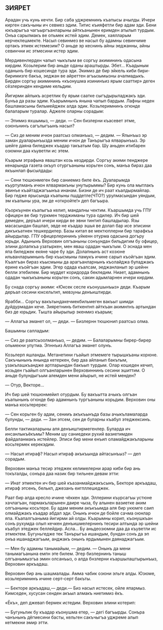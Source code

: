 ## ЗИЯРЕТ

Арадан учь кунь кечти.
Бир саба уджремнинъ къапысы ачылды.
Ичери кирген сакъчыны ич севмез эдим.
Титис къияфетли бир адам эди.
Бени юкъарыгъа чагъыргъанларыны айткъанынен еримден атылып турдым.
Онъа сарылмакъ ве опьмек истей эдим.
Демек, хаялларым керчеклешмекте.
Насыл севинмез ве насыл бу адамны севинчиме ортакъ этмек истемезим?
О аньде эр кеснинъ айны эеджанны, айны севинчни ис этмесини истер эдим.

Мердивенлерден чапып чыкътым ве соргъу акимининъ одасына кирдим.
Козьлерим бир аньде оданы араштырды.
Эбет...
Къадыным оданынъ бир кошесинде тура эди.
Экимиз де бир эйкель киби бири-биримизге бакъа, эеджан ве айреттен агъызымызны ачалмадыкъ.
Бирден соргъу акимининъ «къонушма изининъиз ярым сааттир» деген сёзлеринден кендиме кельдим.

Йигирми айлыкъ асретлик бу ярым саатке сыгъдырыладжакъ эди.
Бунъа да разы эдим.
Къарымнынъ янына чапып бардым.
Лафны неден башламасыны бильмейджек алда эдик.
Козьлеримнинъ огюнде балаларым туралар.
Аджеле оларны сорадым:

— Эпимиз яхшымыз, — деди. — Сен бизлерни къасевет этме, озюнънинъ сагълыгъынъ насыл?

— Сиз де меним ичюн раатсыз олманъыз, — дедим. — Ялынъыз эр заман дуаларынъызда меним ичюн де Танърыгъа ялварынъыз.
Эр шейге даяна биледжек къадар такъатым бар.
Шу аньден итибарен озюмни даа къуветли ис этем.

Къарым этрафына яваштан козь кездирди.
Соргъу акими пенджере кенарында газета окъуп отургъаныны корьген сонъ, манъа бираз даа якъынлап фысылдады:

— Сени тюшюнмеген бир саниемиз биле ёкъ.
Дуаларымда къуртулманъ ичюн ялвармакъны унутырыммы?
Бир кунь ола мытлакъ эвинъе къайтаджагъынъа инанам.
Бизни де ич раат къалдырмайлар.
Бир гедже ярысында къапыны пшддетле(ЧТО?) урулмасындан уяндым, эм къапыны ура, эм де «откройте!» деп багъыра.

Къоркъунен къапыгъа келип, мандалны чектим.
Къаршымда учь ГПУ офицерн ве бир туркмен терджиманы тура одилер.
Ич бир шей демеден, деръал ичери кирди ве эвни тинтип башладылар.
Язы масасындан башлап, эвде не къадар эшья ве долап бар исе эписини дикъкъатнен тешкердилер.
Базы китап ве мектюплерни бир тарафкъа айырдылар.
ГПУ офицерлерининъ уйкенн отурма одасына догъру юрьди.
Адынынъ Верховин олгъаныны сонъундан бильдигим бу офицер, элини долапкъа узатыркен, мен яваш одадан чыкътым.
О эснада мен япа биледжек екяне чаре бу эди.
Долапнынъ аст козюне ильванларымнынъ бир къысмыны памукъ ичине сарып къойгъан эдим.
Къалгъан бираз къысмыны да арагъанларнынъ къолайджа буладжакъ ерине къойгъан эдим.
Эгер одада къалсам, эеджанланып эр шейнн белли этебилем.
Бир муддет коридорда бекледим.
Ниает, адамнынъ одадан чыкъкъаныны корьген сонъ, сакин адымларнен ичери кирдим.

Бу снада соргъу акими: «Юксек сесле къонушынъыз» деди.
Къарым деръал сесини юксельтип, мевзуны денъиштирди.

Ярабби...
Соргъу вакътындакечмекбильмеген вакъыт шимди дуйдурмадан кече.
Зияретнинъ биткенпнп айткъан акимнпнъ артындан биз де юрьдик.
Тышта айырылыр экенмиз къарым;

— Аллагъа эманет ол, — деди. — Бизлернн тюшюнип раатсыз олма.

Башымны салладым:

— Сиз де раатсызолманъыз, — дедим. — Балаларымны бирер-бирер опьмекни упутма.
Эпннъиз Аллагъа эманет олунъ.

Козьлерп яшланды.
Метанетини гъайып этмемеге тырышкъаны корюне.
Сакъчынынъ янында кетеркен, бир даа айланып бакътым, узакълашкъандже артларындан бакъып турдым.
Олар кошеден кечип, козьден гъайып олгъанларынен Верховиннинъ сесини эшиттим.
О аньде булундыгъым алемден мени айырып, не истей менден?

— Отур, Векторе...

Ич бир шей тюшюнмейип отурдым.
Бу вакъытта ачыкъ олгъан къапынынъ огюнде бир адамнынъ тургъаныны корьдим.
Верховин оны манъа косьтеререк:

— Сен корьген бу адам, сенииъ акъкъынъда базы ачыкъламаларда булунды, — деди. — Зан этсем, сен де буларны къабул этеджексинъ.

Белли тактикаларыны аля денъиштирмегенлер.
Буларда ич инсанлыкъёкъмы?
Меним шу саниедеки рухий вазиетимден файдаланмакъ истейлер.
Эписи бир мени енъип оламайджакъларыны косьтермек керекэдим.

— Насыл итираф?
Насыл итираф акъкъында айтасынъыз? — деп сорадым.

Верховин манъа тесир этеджек келимелерни арар киби бир ань токъталды, сонъра даа назик бир тильнен девам этти:

— Инат этмектен ич бир шей къазанмайджакъсынъ, Бекторе аркъадаш, итираф этсенъ, белькп, джезанъ еигпллешеджек.

Раат бир алда кресло ичине чёккен эди.
Эллерини къурсагъы устюне хачлагъан, пармакъларынен даире чыза, бу алынен вазиетке аким олгъаныны косьтере.
Бу адам меним акъкъымда аля бир укюмге саип олмайджакъ къадар абдал эди.
Онынъ ичюн де бойле сачма оюнлар япа.
Къапалгъаныма йигирми ай олды.
Къарымны корип, къонушкъан сонъ рухумда олып кечкен денъишмелернинъ тесири алтында эр шейни къабул этеджек беллейдир.
Асла...
Бу аньдеозюмни даа да къуветли ис этмектем.
Бугуньгедже тек Танърыгъа ишандым, бундан сонъ да эп онъа ишанаджагъым, анджакъ онынъ ярдымынен даянаджагъым.

— Мен бу адамны танымайым, — дедим. — Онынъ да мени танымагъанына емпн эте билем.
Эгер бизлернинъ таныш олгъанымызгъа эмин олсанъыз, о алда бнзлерни къаршылаштырынъыз, Верховин аркъадаш.

Верховин бир ань шашмалады.
Амма чабик озюни эльге алды.
Юзюме, козьлеримнинъ ичине серт-серт бакъты.

— Бекторе аркъадаш,— деди.— Биз насыл истесек, ойле япармыз.
Кимседен, хусусан сенден акъыл алмакъ ниетимиз ёкъ.

«Ёкъ», деп джевап бермек истедим.
Верховин элини котерип:

— Бугуньлик бу къадар къонушма етер, — дегі багъырды.
Сонъра чанънынъ дёгмесини басты, кельген сакъчыгъа уджреме алып кетмекни эмир этти.
